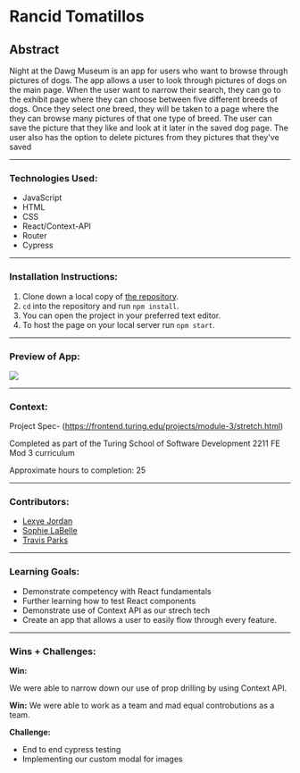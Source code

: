 # Rancid Tomatillos

## Abstract
Night at the Dawg Museum is an app for users who want to browse through pictures of dogs. The app allows a user to look through pictures of dogs on the main page. When the user want to narrow their search, they can go to the exhibit page where they can choose between five different breeds of dogs. Once they select one breed, they will be taken to a page where the they can browse many pictures of that one type of breed. The user can save the picture that they like and look at it later in the saved dog page. The user also has the option to delete pictures from they pictures that they've saved

***

### Technologies Used:
- JavaScript
- HTML
- CSS
- React/Context-API
- Router
- Cypress

***

### Installation Instructions:

1. Clone down a local copy of [the repository](hhttps://github.com/sophielabelle/museum-explorer).
1. `cd` into the repository and run `npm install`.
1. You can open the project in your preferred text editor.
1. To host the page on your local server run `npm start`.
***

### Preview of App:
![](demo.gif)
***

### Context:
Project Spec- (https://frontend.turing.edu/projects/module-3/stretch.html)

Completed as part of the Turing School of Software Development 2211 FE Mod 3 curriculum

Approximate hours to completion: 25
***

### Contributors:
- [Lexye Jordan](https://github.com/Lexyful)
- [Sophie LaBelle](https://github.com/sophielabelle)
- [Travis Parks](https://github.com/LeftyLincoln/)
***

### Learning Goals:

- Demonstrate competency with React fundamentals 
- Further learning how to test React components 
- Demonstrate use of Context API as our strech tech
- Create an app that allows a user to easily flow through every feature.
***

### Wins + Challenges:

**Win:**

 We were able to narrow down our use of prop drilling by using Context API.

**Win:**
  We were able to work as a team and mad equal controbutions as a team.

**Challenge:**

- End to end cypress testing
- Implementing our custom modal for images
